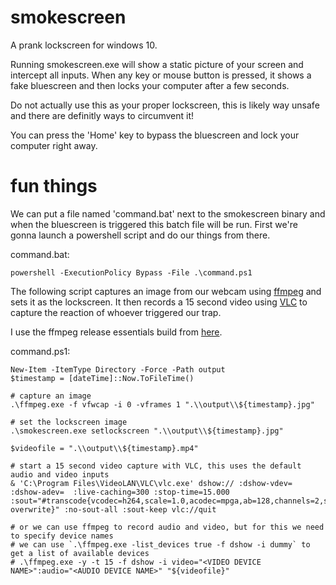 # smokescreen

A prank lockscreen for windows 10.

Running smokescreen.exe will show a static picture of your screen and intercept all inputs.
When any key or mouse button is pressed, it shows a fake bluescreen and then locks your computer after a few seconds.

Do not actually use this as your proper lockscreen, this is likely way unsafe and there are definitly ways to circumvent it!

You can press the 'Home' key to bypass the bluescreen and lock your computer right away.

# fun things

We can put a file named 'command.bat' next to the smokescreen binary and when the bluescreen is triggered this batch file will be run.
First we're gonna launch a powershell script and do our things from there.

command.bat:
```
powershell -ExecutionPolicy Bypass -File .\command.ps1
```

The following script captures an image from our webcam using [ffmpeg](https://ffmpeg.org/download.html#build-windows) and sets it as the lockscreen.
It then records a 15 second video using [VLC](https://www.videolan.org/) to capture the reaction of whoever triggered our trap.

I use the ffmpeg release essentials build from [here](https://www.gyan.dev/ffmpeg/builds/ffmpeg-release-essentials.7z).

command.ps1:
```
New-Item -ItemType Directory -Force -Path output
$timestamp = [dateTime]::Now.ToFileTime()

# capture an image
.\ffmpeg.exe -f vfwcap -i 0 -vframes 1 ".\\output\\${timestamp}.jpg"

# set the lockscreen image
.\smokescreen.exe setlockscreen ".\\output\\${timestamp}.jpg"

$videofile = ".\\output\\${timestamp}.mp4"

# start a 15 second video capture with VLC, this uses the default audio and video inputs
& 'C:\Program Files\VideoLAN\VLC\vlc.exe' dshow:// :dshow-vdev=  :dshow-adev=  :live-caching=300 :stop-time=15.000 :sout="#transcode{vcodec=h264,scale=1.0,acodec=mpga,ab=128,channels=2,samplerate=44100,scodec=none}:file{dst=${videofile}},no-overwrite}" :no-sout-all :sout-keep vlc://quit

# or we can use ffmpeg to record audio and video, but for this we need to specify device names
# we can use `.\ffmpeg.exe -list_devices true -f dshow -i dummy` to get a list of available devices
# .\ffmpeg.exe -y -t 15 -f dshow -i video="<VIDEO DEVICE NAME>":audio="<AUDIO DEVICE NAME>" "${videofile}"

```

